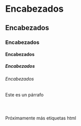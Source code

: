 <!--
    Encabezados con las etiquetas de la <h1> hasta la <h6>
 -->

<h1>Encabezados</h1>
<h2>Encabezados</h2>
<h3>Encabezados</h3>
<h4>Encabezados</h4>
<h5>Encabezados</h5>
<h6>Encabezados</h6>

<p>Este es un párrafo</p>

<!--
    Estructura en un nuevo documento HTML
 -->

 <html>
    <head>
     <!-- Metadatos -->
    </head>
        <body>
            <header><!-- Encabezado y Nav --></header>
            <main><!-- Contenido Web --></main>
            <footer><!-- Pie de pagina --></footer>
        </body>
 </html>

 <p>Próximamente más etiquetas html</p>
